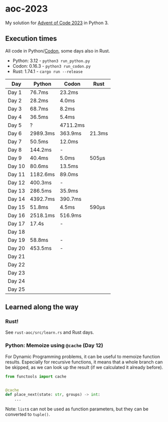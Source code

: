 # aoc-2023

My solution for [Advent of Code 2023](https://adventofcode.com/2023) in Python 3.

## Execution times

All code in Python/[Codon](https://docs.exaloop.io/codon), some days also in Rust.

* Python: 3.12 - `python3 run_python.py`
* Codon: 0.16.3 - `python3 run_codon.py`
* Rust: 1.74.1 - `cargo run --release`

| Day    | Python   | Codon    | Rust   |
|--------|----------|----------|--------|
| Day 1  | 76.7ms   | 23.2ms   |        |
| Day 2  | 28.2ms   | 4.0ms    |        |
| Day 3  | 68.7ms   | 8.2ms    |        |
| Day 4  | 36.5ms   | 5.4ms    |        |
| Day 5  | ?        | 4711.2ms |        |
| Day 6  | 2989.3ms | 363.9ms  | 21.3ms |
| Day 7  | 50.5ms   | 12.0ms   |        |
| Day 8  | 144.2ms  | -        |        |
| Day 9  | 40.4ms   | 5.0ms    | 505µs  |
| Day 10 | 80.6ms   | 13.5ms   |        |
| Day 11 | 1182.6ms | 89.0ms   |        |
| Day 12 | 400.3ms  | -        |        |
| Day 13 | 286.5ms  | 35.9ms   |        |
| Day 14 | 4392.7ms | 390.7ms  |        |
| Day 15 | 51.8ms   | 4.5ms    | 590µs  |
| Day 16 | 2518.1ms | 516.9ms  |        |
| Day 17 | 17.4s    | -        |        |
| Day 18 |          |          |        |
| Day 19 | 58.8ms   | -        |        |
| Day 20 | 453.5ms  | -        |        |
| Day 21 |          |          |        |
| Day 22 |          |          |        |
| Day 23 |          |          |        |
| Day 24 |          |          |        |
| Day 25 |          |          |        |

## Learned along the way

### Rust!

See `rust-aoc/src/learn.rs` and Rust days.

### Python: Memoize using `@cache` (Day 12)

For Dynamic Programming problems, it can be useful to memoize function results.
Especially for recursive functions, it means that a whole branch can be skipped, as we can look up the result (if we
calculated it already before).

```python
from functools import cache


@cache
def place_next(state: str, groups) -> int:
    ...
```

Note: `list`s can not be used as function parameters, but they can be converted to `tuple()`.


